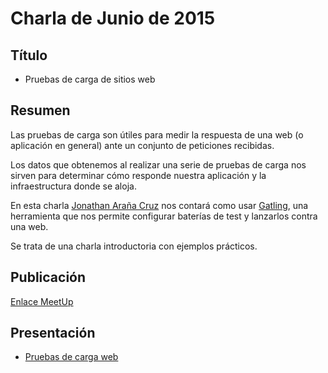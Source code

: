 # Charla de Junio de 2015

## Título

* Pruebas de carga de sitios web

## Resumen

Las pruebas de carga son útiles para medir la respuesta de una web (o aplicación en general) ante un conjunto de peticiones recibidas.

Los datos que obtenemos al realizar una serie de pruebas de carga nos sirven para determinar cómo responde nuestra aplicación y la infraestructura donde se aloja.

En esta charla [Jonathan Araña Cruz](http://jonhattan.faita.net/) nos contará como usar [Gatling](http://gatling.io/), una herramienta que nos permite configurar baterías de test y lanzarlos contra una web.

Se trata de una charla introductoria con ejemplos prácticos.

## Publicación

[Enlace MeetUp](http://www.meetup.com/es/Las-Palmas-DevOps/events/223174618/)

## Presentación

* [Pruebas de carga web](http://www.slideshare.net/FLJonathanAraaCruz/las-palmas-dev-ops-pruebas-de-carga-web)

